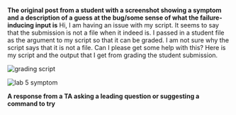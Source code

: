 **The original post from a student with a screenshot showing a symptom and a description of a guess at the bug/some sense of what the failure-inducing input is**
Hi, I am having an issue with my script. It seems to say that the submission is not a file when it indeed is. I passed in a student file as the argument to my script so that it can be graded.
I am not sure why the script says that it is not a file. Can I please get some help with this? Here is my script and the output that I get from grading the student submission.

![grading script](https://github.com/EmilyGorial1/cse15l-lab-reports/assets/146862114/b76101f7-7988-4fbc-801c-6c74c9a4e622)

![lab 5 symptom](https://github.com/EmilyGorial1/cse15l-lab-reports/assets/146862114/bc7f538a-7875-486d-a3bf-b469b05e6d9d)


**A response from a TA asking a leading question or suggesting a command to try**
